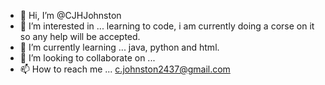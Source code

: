 - 👋 Hi, I’m @CJHJohnston
- 👀 I’m interested in ... learning to code, i am currently doing a corse on it so any help will be accepted. 
- 🌱 I’m currently learning ... java, python and html. 
- 💞️ I’m looking to collaborate on ...
- 📫 How to reach me ... c.johnston2437@gmail.com 


<!---
CJHJohnston/CJHJohnston is a ✨ special ✨ repository because its `README.md` (this file) appears on your GitHub profile.
You can click the Preview link to take a look at your changes.
--->
